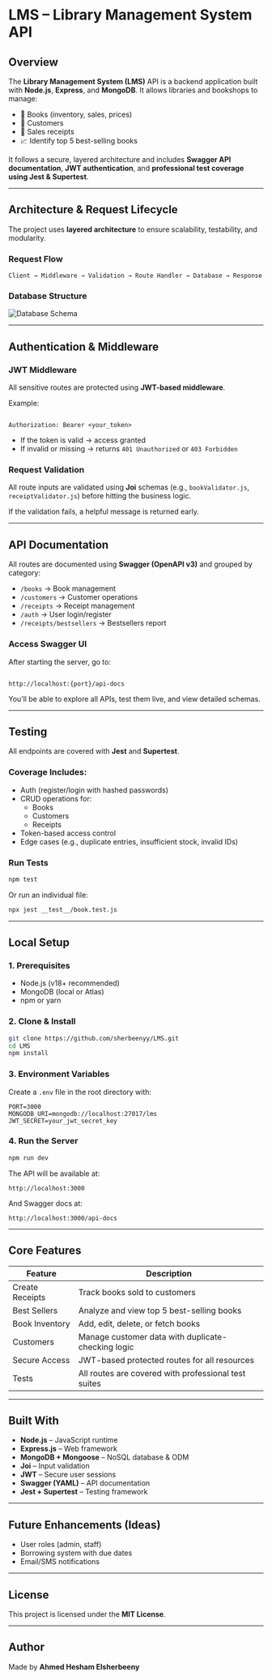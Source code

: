 # LMS – Library Management System API

## Overview

The **Library Management System (LMS)** API is a backend application built with **Node.js**, **Express**, and **MongoDB**. It allows libraries and bookshops to manage:

- 📕 Books (inventory, sales, prices)
- 👥 Customers
- 🧾 Sales receipts
- 📈 Identify top 5 best-selling books

It follows a secure, layered architecture and includes **Swagger API documentation**, **JWT authentication**, and **professional test coverage using Jest & Supertest**.

---

## Architecture & Request Lifecycle

The project uses **layered architecture** to ensure scalability, testability, and modularity.

### Request Flow

```
Client → Middleware → Validation → Route Handler → Database → Response
```

### Database Structure

![Database Schema](./imgs/db_strcuture.png)

---

## Authentication & Middleware

### JWT Middleware

All sensitive routes are protected using **JWT-based middleware**.

Example:

```

Authorization: Bearer <your_token>

```

- If the token is valid → access granted
- If invalid or missing → returns `401 Unauthorized` or `403 Forbidden`

### Request Validation

All route inputs are validated using **Joi** schemas (e.g., `bookValidator.js`, `receiptValidator.js`) before hitting the business logic.

If the validation fails, a helpful message is returned early.

---

## API Documentation

All routes are documented using **Swagger (OpenAPI v3)** and grouped by category:

- `/books` → Book management
- `/customers` → Customer operations
- `/receipts` → Receipt management
- `/auth` → User login/register
- `/receipts/bestsellers` → Bestsellers report

### Access Swagger UI

After starting the server, go to:

```

http://localhost:{port}/api-docs

```

You’ll be able to explore all APIs, test them live, and view detailed schemas.

---

## Testing

All endpoints are covered with **Jest** and **Supertest**.

### Coverage Includes:

- Auth (register/login with hashed passwords)
- CRUD operations for:
  - Books
  - Customers
  - Receipts
- Token-based access control
- Edge cases (e.g., duplicate entries, insufficient stock, invalid IDs)

### Run Tests

```bash
npm test
```

Or run an individual file:

```bash
npx jest __test__/book.test.js
```

---

## Local Setup

### 1. Prerequisites

- Node.js (v18+ recommended)
- MongoDB (local or Atlas)
- npm or yarn

### 2. Clone & Install

```bash
git clone https://github.com/sherbeenyy/LMS.git
cd LMS
npm install
```

### 3. Environment Variables

Create a `.env` file in the root directory with:

```env
PORT=3000
MONGODB_URI=mongodb://localhost:27017/lms
JWT_SECRET=your_jwt_secret_key
```

### 4. Run the Server

```bash
npm run dev
```

The API will be available at:

```
http://localhost:3000
```

And Swagger docs at:

```
http://localhost:3000/api-docs
```

---

## Core Features

| Feature         | Description                                          |
| --------------- | ---------------------------------------------------- |
| Create Receipts | Track books sold to customers                        |
| Best Sellers    | Analyze and view top 5 best-selling books            |
| Book Inventory  | Add, edit, delete, or fetch books                    |
| Customers       | Manage customer data with duplicate-checking logic   |
| Secure Access   | JWT-based protected routes for all resources         |
| Tests           | All routes are covered with professional test suites |

---

## Built With

- **Node.js** – JavaScript runtime
- **Express.js** – Web framework
- **MongoDB + Mongoose** – NoSQL database & ODM
- **Joi** – Input validation
- **JWT** – Secure user sessions
- **Swagger (YAML)** – API documentation
- **Jest + Supertest** – Testing framework

---

## Future Enhancements (Ideas)

- User roles (admin, staff)
- Borrowing system with due dates
- Email/SMS notifications

---

## License

This project is licensed under the **MIT License**.

---

## Author

Made by **Ahmed Hesham Elsherbeeny**
